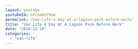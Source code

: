 ```yaml
---
layout: youtube
youtubeId: nFCnmUn79nA
permalink: /van-life-a-day-at-a-lagoon-park-before-work/
title: "Van Life A Day At A Lagoon Park Before Work"
date: "2018-11-10"
categories: 
  - "van-life"
---
```



